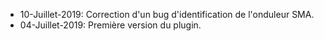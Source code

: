 * 10-Juillet-2019: Correction d'un bug d'identification de l'onduleur SMA.
* 04-Juillet-2019: Première version du plugin.
